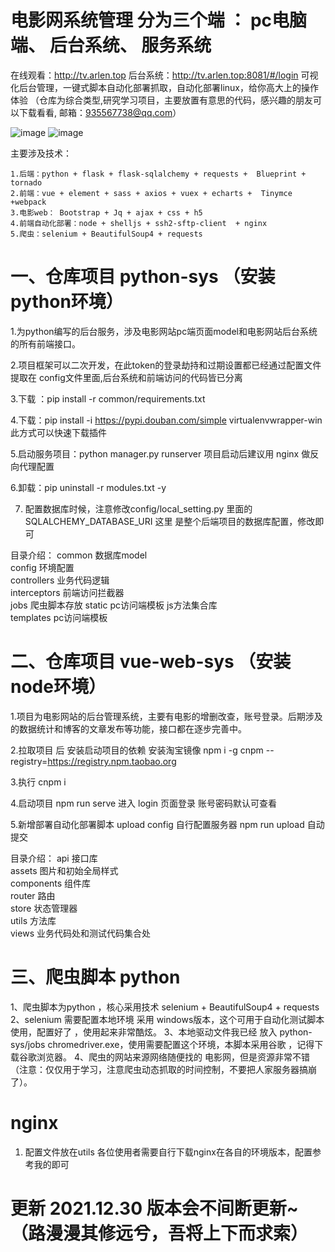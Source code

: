 # 电影网系统管理 分为三个端 ： pc电脑端、 后台系统、 服务系统 
 在线观看：http://tv.arlen.top
 后台系统：http://tv.arlen.top:8081/#/login
 可视化后台管理，一键式脚本自动化部署抓取，自动化部署linux，给你高大上的操作体验
（仓库为综合类型,研究学习项目，主要放置有意思的代码，感兴趣的朋友可以下载看看, 邮箱：935567738@qq.com）

![image](https://user-images.githubusercontent.com/31032218/147064836-b0e3f2cd-2b0c-48a0-b613-62b18c445329.png)
![image](https://user-images.githubusercontent.com/31032218/147064848-d3ba56b3-5f08-47a1-ab2a-7d9ac8a695c5.png)

主要涉及技术：

    1.后端：python + flask + flask-sqlalchemy + requests +  Blueprint + tornado
    2.前端：vue + element + sass + axios + vuex + echarts +  Tinymce +webpack
    3.电影web： Bootstrap + Jq + ajax + css + h5
    4.前端自动化部署：node + shelljs + ssh2-sftp-client  + nginx
    5.爬虫：selenium + BeautifulSoup4 + requests

# 一、仓库项目 python-sys （安装python环境）

 1.为python编写的后台服务，涉及电影网站pc端页面model和电影网站后台系统的所有前端接口。

 2.项目框架可以二次开发，在此token的登录劫持和过期设置都已经通过配置文件提取在 config文件里面,后台系统和前端访问的代码皆已分离

 3.下载 ：pip install -r common/requirements.txt 

 4.下载：pip install -i https://pypi.douban.com/simple virtualenvwrapper-win   此方式可以快速下载插件

 5.启动服务项目：python manager.py runserver 项目启动后建议用 nginx 做反向代理配置

 6.卸载：pip uninstall -r modules.txt -y

 7. 配置数据库时候，注意修改config/local_setting.py  里面的SQLALCHEMY_DATABASE_URI 这里 是整个后端项目的数据库配置，修改即可

 目录介绍：
    common 数据库model  
    config 环境配置  
    controllers 业务代码逻辑  
    interceptors 前端访问拦截器  
    jobs 爬虫脚本存放
    static pc访问端模板 js方法集合库  
    templates pc访问端模板  

# 二、仓库项目 vue-web-sys （安装node环境）

 1.项目为电影网站的后台管理系统，主要有电影的增删改查，账号登录。后期涉及的数据统计和博客的文章发布等功能，接口都在逐步完善中。

 2.拉取项目 后 安装启动项目的依赖  安装淘宝镜像 npm i -g cnpm --registry=https://registry.npm.taobao.org

 3.执行 cnpm i   

 4.启动项目 npm run serve 进入 login 页面登录 账号密码默认可查看

 5.新增部署自动化部署脚本  upload config 自行配置服务器 npm run upload 自动提交

 目录介绍：
    api 接口库  
    assets 图片和初始全局样式  
    components 组件库  
    router 路由  
    store 状态管理器  
    utils 方法库  
    views 业务代码处和测试代码集合处  

# 三、爬虫脚本 python
1、爬虫脚本为python ，核心采用技术 selenium + BeautifulSoup4 + requests 
2、selenium 需要配置本地环境 采用 windows版本，这个可用于自动化测试脚本使用，配置好了 ，使用起来非常酷炫。 
3、本地驱动文件我已经 放入 python-sys/jobs chromedriver.exe，使用需要配置这个环境，本脚本采用谷歌 ，记得下载谷歌浏览器。
4、爬虫的网站来源网络随便找的 电影网，但是资源非常不错（注意：仅仅用于学习，注意爬虫动态抓取的时间控制，不要把人家服务器搞崩了）。

# nginx
1. 配置文件放在utils 各位使用者需要自行下载nginx在各自的环境版本，配置参考我的即可
 
# 更新 2021.12.30 版本会不间断更新~   （路漫漫其修远兮，吾将上下而求索）